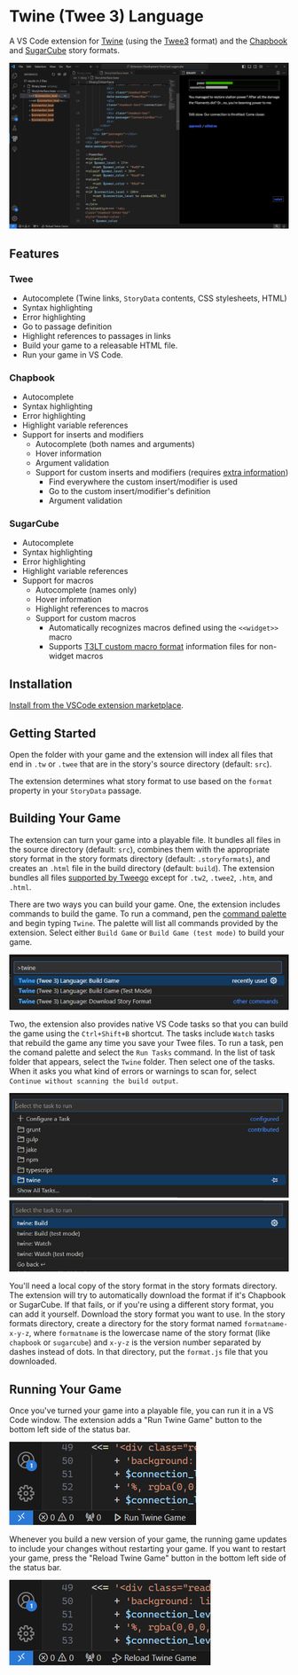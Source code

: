 # Twine (Twee 3) Language

A VS Code extension for [Twine] (using the [Twee3] format) and the [Chapbook] and [SugarCube] story formats.

![Extension Screenshot](https://raw.githubusercontent.com/sgranade/twine-twee-language/main/images/twine-extension.png)

## Features

### Twee

- Autocomplete (Twine links, `StoryData` contents, CSS stylesheets, HTML)
- Syntax highlighting
- Error highlighting
- Go to passage definition
- Highlight references to passages in links
- Build your game to a releasable HTML file.
- Run your game in VS Code.

### Chapbook

- Autocomplete
- Syntax highlighting
- Error highlighting
- Highlight variable references
- Support for inserts and modifiers
    - Autocomplete (both names and arguments)
    - Hover information
    - Argument validation
    - Support for custom inserts and modifiers (requires [extra information][custom chapbook functions])
        - Find everywhere the custom insert/modifier is used
        - Go to the custom insert/modifier's definition
        - Argument validation

### SugarCube

- Autocomplete
- Syntax highlighting
- Error highlighting
- Highlight variable references
- Support for macros
    - Autocomplete (names only)
    - Hover information
    - Highlight references to macros
    - Support for custom macros
        - Automatically recognizes macros defined using the `<<widget>>` macro
        - Supports [T3LT custom macro format] information files for non-widget macros

## Installation

[Install from the VSCode extension marketplace][marketplace].

## Getting Started

Open the folder with your game and the extension will index all files that end in `.tw` or `.twee` that are in the story's source directory (default: `src`).

The extension determines what story format to use based on the `format` property in your `StoryData` passage.

## Building Your Game

The extension can turn your game into a playable file. It bundles all files in the source directory (default: `src`), combines them with the appropriate story format in the story formats directory (default: `.storyformats`), and creates an `.html` file in the build directory (default: `build`). The extension bundles all files [supported by Tweego][Tweego files] except for `.tw2`, `.twee2`, `.htm`, and `.html`.

There are two ways you can build your game. One, the extension includes commands to build the game. To run a command, pen the [command palette] and begin typing `Twine`. The palette will list all commands provided by the extension. Select either `Build Game` or `Build Game (test mode)` to build your game.

![Build Game Commands](https://raw.githubusercontent.com/sgranade/twine-twee-language/main/images/twine-extension-commands.png)

Two, the extension also provides native VS Code tasks so that you can build the game using the `Ctrl+Shift+B` shortcut. The tasks include `Watch` tasks that rebuild the game any time you save your Twee files. To run a task, pen the comand palette and select the `Run Tasks` command. In the list of task folder that appears, select the `Twine` folder. Then select one of the tasks. When it asks you what kind of errors or warnings to scan for, select `Continue without scanning the build output`.

![Build Game Tasks](https://raw.githubusercontent.com/sgranade/twine-twee-language/main/images/twine-extension-tasks.png)

You'll need a local copy of the story format in the story formats directory. The extension will try to automatically download the format if it's Chapbook or SugarCube. If that fails, or if you're using a different story format, you can add it yourself. Download the story format you want to use. In the story formats directory, create a directory for the story format named `formatname-x-y-z`, where `formatname` is the lowercase name of the story format (like `chapbook` or `sugarcube`) and `x-y-z` is the version number separated by dashes instead of dots. In that directory, put the `format.js` file that you downloaded.

## Running Your Game

Once you've turned your game into a playable file, you can run it in a VS Code window. The extension adds a "Run Twine Game" button to the bottom left side of the status bar.

![Run Game](https://raw.githubusercontent.com/sgranade/twine-twee-language/main/images/twine-extension-run-game.png)

Whenever you build a new version of your game, the running game updates to include your changes without restarting your game. If you want to restart your game, press the "Reload Twine Game" button in the bottom left side of the status bar.

![Reload Game](https://raw.githubusercontent.com/sgranade/twine-twee-language/main/images/twine-extension-reload-game.png)

[Chapbook]: https://klembot.github.io/chapbook/
[command palette]: https://code.visualstudio.com/docs/getstarted/userinterface#_command-palette
[custom chapbook functions]: docs/chapbook-custom-inserts-modifiers.md
[marketplace]: https://marketplace.visualstudio.com/items?itemName=StephenGranade.twine-twee-language
[SugarCube]: https://www.motoslave.net/sugarcube/2/
[Twee3]: https://github.com/iftechfoundation/twine-specs/blob/master/twee-3-specification.md
[Tweego files]: http://www.motoslave.net/tweego/docs/#usage-supported-files
[Twee 3 Language Tools]: https://github.com/cyrusfirheir/twee3-language-tools/
[T3LT custom macro format]: https://github.com/cyrusfirheir/twee3-language-tools/?tab=readme-ov-file#custom-macro-definitions-for-sugarcube
[Twine]: https://twinery.org/
